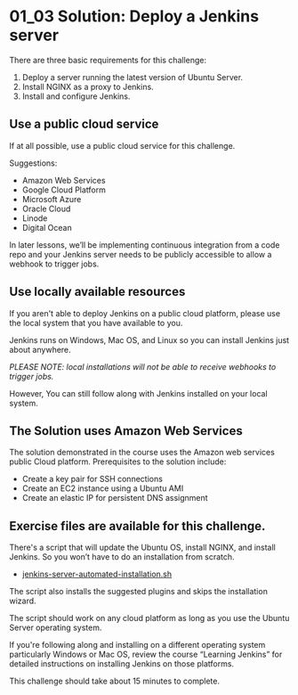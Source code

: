 # 01_03 Solution: Deploy a Jenkins server
There are three basic requirements for this challenge:

1. Deploy a server running the latest version of Ubuntu Server.
1. Install NGINX as a proxy to Jenkins.
1. Install and configure Jenkins.

## Use a public cloud service
If at all possible, use a public cloud service for this challenge.

Suggestions:
- Amazon Web Services
- Google Cloud Platform
- Microsoft Azure
- Oracle Cloud
- Linode
- Digital Ocean

In later lessons, we’ll be implementing continuous integration from a code repo and your Jenkins server needs to be publicly accessible to allow a webhook to trigger jobs.

## Use locally available resources
If you aren't able to deploy Jenkins on a public cloud platform, please use the local system that you have available to you.

Jenkins runs on Windows, Mac OS, and Linux so you can install Jenkins just about anywhere.

_*PLEASE NOTE:* local installations will not be able to receive webhooks to trigger jobs._

However, You can still follow along with Jenkins installed on your local system.


## The Solution uses Amazon Web Services
The solution demonstrated in the course uses the Amazon web services public Cloud platform. Prerequisites to the solution include:

- Create a key pair for SSH connections
- Create an EC2 instance using a Ubuntu AMI
- Create an elastic IP for persistent DNS assignment

## Exercise files are available for this challenge.
There's a script that will update the Ubuntu OS, install NGINX, and install Jenkins. So you won’t have to do an installation from scratch.

- [jenkins-server-automated-installation.sh](jenkins-server-automated-installation.sh)

The script also installs the suggested plugins and skips the installation wizard.

The script should work on any cloud platform as long as you use the Ubuntu Server operating system.

If you're following along and installing on a different operating system particularly Windows or Mac OS, review the course “Learning Jenkins” for detailed instructions on installing Jenkins on those platforms.

This challenge should take about 15 minutes to complete.
